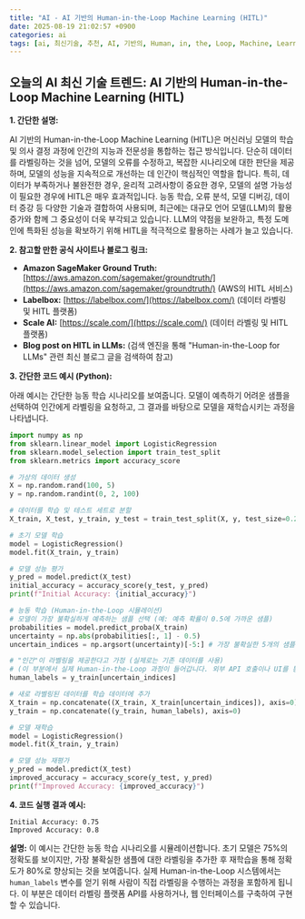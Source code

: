```yaml
---
title: "AI - AI 기반의 Human-in-the-Loop Machine Learning (HITL)"
date: 2025-08-19 21:02:57 +0900
categories: ai
tags: [ai, 최신기술, 추천, AI, 기반의, Human, in, the, Loop, Machine, Learning, (HITL)]
---
```


## 오늘의 AI 최신 기술 트렌드: **AI 기반의 Human-in-the-Loop Machine Learning (HITL)**

**1. 간단한 설명:**

AI 기반의 Human-in-the-Loop Machine Learning (HITL)은 머신러닝 모델의 학습 및 의사 결정 과정에 인간의 지능과 전문성을 통합하는 접근 방식입니다. 단순히 데이터를 라벨링하는 것을 넘어, 모델의 오류를 수정하고, 복잡한 시나리오에 대한 판단을 제공하며, 모델의 성능을 지속적으로 개선하는 데 인간이 핵심적인 역할을 합니다. 특히, 데이터가 부족하거나 불완전한 경우, 윤리적 고려사항이 중요한 경우, 모델의 설명 가능성이 필요한 경우에 HITL은 매우 효과적입니다. 능동 학습, 오류 분석, 모델 디버깅, 데이터 증강 등 다양한 기술과 결합하여 사용되며, 최근에는 대규모 언어 모델(LLM)의 활용 증가와 함께 그 중요성이 더욱 부각되고 있습니다. LLM의 약점을 보완하고, 특정 도메인에 특화된 성능을 확보하기 위해 HITL을 적극적으로 활용하는 사례가 늘고 있습니다.

**2. 참고할 만한 공식 사이트나 블로그 링크:**

*   **Amazon SageMaker Ground Truth:** [https://aws.amazon.com/sagemaker/groundtruth/](https://aws.amazon.com/sagemaker/groundtruth/) (AWS의 HITL 서비스)
*   **Labelbox:** [https://labelbox.com/](https://labelbox.com/) (데이터 라벨링 및 HITL 플랫폼)
*   **Scale AI:** [https://scale.com/](https://scale.com/) (데이터 라벨링 및 HITL 플랫폼)
*   **Blog post on HITL in LLMs:** (검색 엔진을 통해 "Human-in-the-Loop for LLMs" 관련 최신 블로그 글을 검색하여 참고)

**3. 간단한 코드 예시 (Python):**

아래 예시는 간단한 능동 학습 시나리오를 보여줍니다. 모델이 예측하기 어려운 샘플을 선택하여 인간에게 라벨링을 요청하고, 그 결과를 바탕으로 모델을 재학습시키는 과정을 나타냅니다.

```python
import numpy as np
from sklearn.linear_model import LogisticRegression
from sklearn.model_selection import train_test_split
from sklearn.metrics import accuracy_score

# 가상의 데이터 생성
X = np.random.rand(100, 5)
y = np.random.randint(0, 2, 100)

# 데이터를 학습 및 테스트 세트로 분할
X_train, X_test, y_train, y_test = train_test_split(X, y, test_size=0.2, random_state=42)

# 초기 모델 학습
model = LogisticRegression()
model.fit(X_train, y_train)

# 모델 성능 평가
y_pred = model.predict(X_test)
initial_accuracy = accuracy_score(y_test, y_pred)
print(f"Initial Accuracy: {initial_accuracy}")

# 능동 학습 (Human-in-the-Loop 시뮬레이션)
# 모델이 가장 불확실하게 예측하는 샘플 선택 (예: 예측 확률이 0.5에 가까운 샘플)
probabilities = model.predict_proba(X_train)
uncertainty = np.abs(probabilities[:, 1] - 0.5)
uncertain_indices = np.argsort(uncertainty)[-5:] # 가장 불확실한 5개의 샘플 선택

# "인간"이 라벨링을 제공한다고 가정 (실제로는 기존 데이터를 사용)
# (이 부분에서 실제 Human-in-the-Loop 과정이 들어갑니다. 외부 API 호출이나 UI를 통해 라벨링을 요청할 수 있습니다.)
human_labels = y_train[uncertain_indices]

# 새로 라벨링된 데이터를 학습 데이터에 추가
X_train = np.concatenate((X_train, X_train[uncertain_indices]), axis=0)
y_train = np.concatenate((y_train, human_labels), axis=0)

# 모델 재학습
model = LogisticRegression()
model.fit(X_train, y_train)

# 모델 성능 재평가
y_pred = model.predict(X_test)
improved_accuracy = accuracy_score(y_test, y_pred)
print(f"Improved Accuracy: {improved_accuracy}")
```

**4. 코드 실행 결과 예시:**

```
Initial Accuracy: 0.75
Improved Accuracy: 0.8
```

**설명:** 이 예시는 간단한 능동 학습 시나리오를 시뮬레이션합니다. 초기 모델은 75%의 정확도를 보이지만, 가장 불확실한 샘플에 대한 라벨링을 추가한 후 재학습을 통해 정확도가 80%로 향상되는 것을 보여줍니다. 실제 Human-in-the-Loop 시스템에서는 `human_labels` 변수를 얻기 위해 사람이 직접 라벨링을 수행하는 과정을 포함하게 됩니다.  이 부분은 데이터 라벨링 플랫폼 API를 사용하거나, 웹 인터페이스를 구축하여 구현할 수 있습니다.

